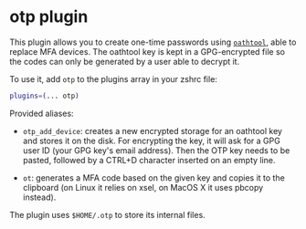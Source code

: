 # otp plugin

This plugin allows you to create one-time passwords using
[`oathtool`](https://www.nongnu.org/oath-toolkit/man-oathtool.html), able to
replace MFA devices. The oathtool key is kept in a GPG-encrypted file so the
codes can only be generated by a user able to decrypt it.

To use it, add `otp` to the plugins array in your zshrc file:

```zsh
plugins=(... otp)
```

Provided aliases:

-   `otp_add_device`: creates a new encrypted storage for an oathtool key and
    stores it on the disk. For encrypting the key, it will ask for a GPG user ID
    (your GPG key's email address). Then the OTP key needs to be pasted,
    followed by a CTRL+D character inserted on an empty line.

-   `ot`: generates a MFA code based on the given key and copies it to the
    clipboard (on Linux it relies on xsel, on MacOS X it uses pbcopy instead).

The plugin uses `$HOME/.otp` to store its internal files.

